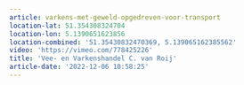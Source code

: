 ```yaml
---
article: varkens-met-geweld-opgedreven-voor-transport
location-lat: 51.354308324704
location-lon: 5.1390651623856
location-combined: '51.35430832470369, 5.139065162385562'
video: 'https://vimeo.com/778425226'
title: 'Vee- en Varkenshandel C. van Roij'
article-date: '2022-12-06 10:58:25'
---
```


